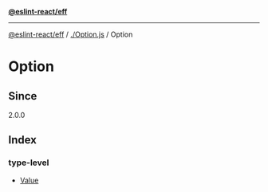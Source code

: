 [**@eslint-react/eff**](../../../README.md)

***

[@eslint-react/eff](../../../README.md) / [./Option.js](../../README.md) / Option

# Option

## Since

2.0.0

## Index

### type-level

- [Value](type-aliases/Value.md)
